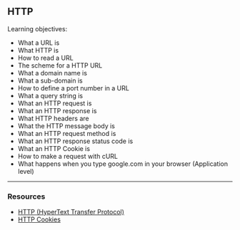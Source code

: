 ## HTTP

Learning objectives:

- What a URL is
- What HTTP is
- How to read a URL
- The scheme for a HTTP URL
- What a domain name is
- What a sub-domain is
- How to define a port number in a URL
- What a query string is
- What an HTTP request is
- What an HTTP response is
- What HTTP headers are
- What the HTTP message body is
- What an HTTP request method is
- What an HTTP response status code is
- What an HTTP Cookie is
- How to make a request with cURL
- What happens when you type google.com in your browser (Application level)

---

### Resources

- [HTTP (HyperText Transfer Protocol) ](https://www3.ntu.edu.sg/home/ehchua/programming/webprogramming/HTTP_Basics.html)
- [HTTP Cookies](https://developer.mozilla.org/en-US/docs/Web/HTTP/Cookies)
